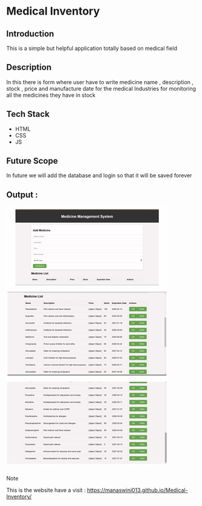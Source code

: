 # Medical Inventory

## Introduction

This is a simple but helpful application totally based on medical field

## Description

In this there is form where user have to write medicine name , description , stock , price and manufacture date for the medical Industries for monitoring all the medicines they have in stock

## Tech Stack

- HTML
- CSS
- JS

## Future Scope

In future we will add the database and login so that it will be saved forever

## Output :

![alt text](image.png)

> [!Note]
> This is the website have a visit : https://manaswini013.github.io/Medical-Inventory/ 
